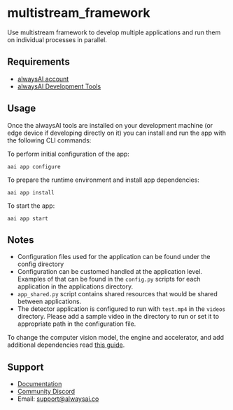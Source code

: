 # multistream_framework
Use multistream framework to develop multiple applications and run them on individual processes in parallel.

## Requirements
* [alwaysAI account](https://alwaysai.co/auth?register=true)
* [alwaysAI Development Tools](https://alwaysai.co/docs/get_started/development_computer_setup.html)

## Usage
Once the alwaysAI tools are installed on your development machine (or edge device if developing directly on it) you can install and run the app with the following CLI commands:

To perform initial configuration of the app:
```
aai app configure
```

To prepare the runtime environment and install app dependencies:
```
aai app install
```

To start the app:
```
aai app start
```

## Notes
* Configuration files used for the application can be found under the config directory
* Configuration can be customed handled at the application level. Examples of that can be  found in the `config.py` scripts for each application in the applications directory.
* `app_shared.py` script contains shared resources that would be shared between applications.
* The detector application is configured to run with `test.mp4` in the `videos` directory. Please add a sample video in the directory to run or set it to appropriate path in the configuration file.

To change the computer vision model, the engine and accelerator, and add additional dependencies read [this guide](https://alwaysai.co/docs/application_development/configuration_and_packaging.html).

## Support
* [Documentation](https://alwaysai.co/docs/)
* [Community Discord](https://discord.gg/alwaysai)
* Email: support@alwaysai.co